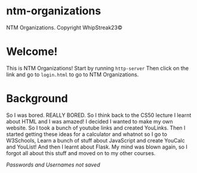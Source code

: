 # ntm-organizations
NTM Organizations. Copyright WhipStreak23©
# Welcome!
This is NTM Organizations!
Start by running ```http-server``` Then click on the link and go to `login.html` to go to NTM Organizations.
# Background
So I was bored. REALLY BORED. So I think back to the CS50 lecture I learnt about HTML and I was amazed! I decided
I wanted to make my own website. So I took a bunch of youtube links and created YouLinks. Then I started getting these ideas for a calculator and whatnot so I go to W3Schools, Learn a bunch of stuff about JavaScript and create YouCalc and YouList!
And then I learnt about Flask. My mind was blown again, so I forgot all about this stuff and moved on to my other courses.

*Passwords and Usernames not saved*
